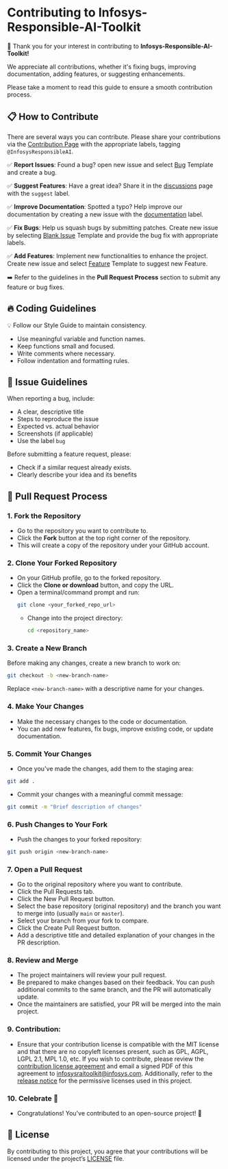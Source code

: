 # Contributing to Infosys-Responsible-AI-Toolkit

🎉 Thank you for your interest in contributing to **Infosys-Responsible-AI-Toolkit!**

We appreciate all contributions, whether it's fixing bugs, improving documentation, adding features, or suggesting enhancements.  

Please take a moment to read this guide to ensure a smooth contribution process.  


## 📋 How to Contribute  

There are several ways you can contribute. Please share your contributions via the [Contribution Page](https://github.com/Infosys/Infosys-Responsible-AI-Toolkit/issues) with the appropriate labels, tagging `@InfosysResponsibleAI`.

✅ **Report Issues**: Found a bug? open new issue and select [Bug](https://github.com/Infosys/Infosys-Responsible-AI-Toolkit/issues) Template and create a bug.

✅ **Suggest Features**: Have a great idea? Share it in the [discussions](https://github.com/Infosys/Infosys-Responsible-AI-Toolkit/discussions) page with the `suggest` label. 

✅ **Improve Documentation**: Spotted a typo? Help improve our documentation by creating a new issue with the [documentation](https://github.com/Infosys/Infosys-Responsible-AI-Toolkit/issues) label.   

✅ **Fix Bugs**: Help us squash bugs by submitting patches. Create new issue by selecting [Blank Issue](https://github.com/Infosys/Infosys-Responsible-AI-Toolkit/issues) Template and provide the bug fix with appropriate labels.

✅ **Add Features**: Implement new functionalities to enhance the project. Create new issue and select [Feature](https://github.com/Infosys/Infosys-Responsible-AI-Toolkit/issues) Template to suggest new Feature.

➡️ Refer to the guidelines in the **Pull Request Process** section to submit any feature or bug fixes.  

## 🔥 Coding Guidelines
💡 Follow our Style Guide to maintain consistency.

- Use meaningful variable and function names.
- Keep functions small and focused.
- Write comments where necessary.
- Follow indentation and formatting rules.

## 📝 Issue Guidelines

 When reporting a bug, include:

- A clear, descriptive title
- Steps to reproduce the issue
- Expected vs. actual behavior
- Screenshots (if applicable)
- Use the label `bug`

 Before submitting a feature request, please:

- Check if a similar request already exists.
- Clearly describe your idea and its benefits

## 🔄 Pull Request Process
### 1. Fork the Repository
- Go to the repository you want to contribute to.
- Click the **Fork** button at the top right corner of the repository.
- This will create a copy of the repository under your GitHub account.

### 2. Clone Your Forked Repository
- On your GitHub profile, go to the forked repository.
- Click the **Clone or download** button, and copy the URL.
- Open a terminal/command prompt and run:
  ```bash
  git clone <your_forked_repo_url>
  ```
  - Change into the project directory:
    ```bash
    cd <repository_name>
    ```

### 3. Create a New Branch
Before making any changes, create a new branch to work on:

```bash
git checkout -b <new-branch-name>
```
Replace `<new-branch-name>` with a descriptive name for your changes.

### 4. Make Your Changes
- Make the necessary changes to the code or documentation.
- You can add new features, fix bugs, improve existing code, or update documentation.

### 5. Commit Your Changes
- Once you've made the changes, add them to the staging area:
```bash
git add .
```
- Commit your changes with a meaningful commit message:
```bash
git commit -m "Brief description of changes"
```

### 6. Push Changes to Your Fork
- Push the changes to your forked repository:
```bash
git push origin <new-branch-name>
```

### 7. Open a Pull Request
- Go to the original repository where you want to contribute.
- Click the Pull Requests tab.
- Click the New Pull Request button.
- Select the base repository (original repository) and the branch you want to merge into (usually `main` or `master`).
- Select your branch from your fork to compare.
- Click the Create Pull Request button.
- Add a descriptive title and detailed explanation of your changes in the PR description.

### 8. Review and Merge
- The project maintainers will review your pull request.
- Be prepared to make changes based on their feedback. You can push additional commits to the same branch, and the PR will automatically update.
- Once the maintainers are satisfied, your PR will be merged into the main project.

### 9. Contribution:
 - Ensure that your contribution license is compatible with the MIT license and that there are no copyleft licenses present, such as GPL, AGPL, LGPL 2.1, MPL 1.0, etc. 
   If you wish to contribute, please review the [contribution license agreement](https://github.com/Infosys/Infosys-Responsible-AI-Toolkit/blob/master/Contribution%20License%20Agreement.docx) and email a signed PDF of this agreement to infosysraitoolkit@infosys.com. Additionally, 
   refer to the [release notice](https://github.com/Infosys/Infosys-Responsible-AI-Toolkit/blob/master/Release_Notice.docx) for the permissive licenses used in this project.
  
### 10. Celebrate 🎉
- Congratulations! You've contributed to an open-source project! 🎉

## 📜 License

By contributing to this project, you agree that your contributions will be licensed under the project’s [LICENSE](https://github.com/Infosys/Infosys-Responsible-AI-Toolkit/blob/master/LICENSE.md) file.
